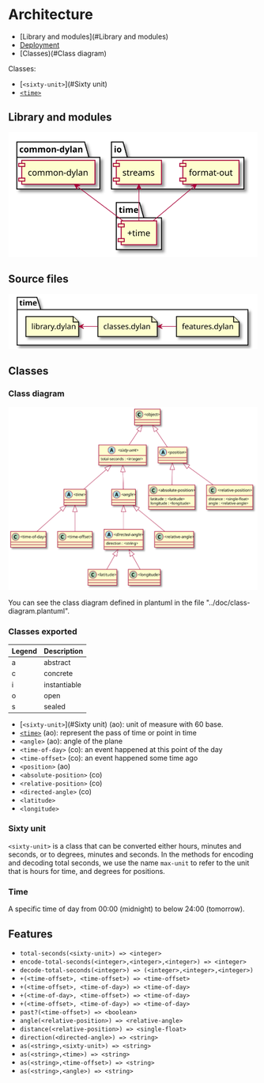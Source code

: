 # Architecture

- [Library and modules](#Library and modules)
- [Deployment](#Deployment)
- [Classes)(#Class diagram)

Classes:

- [`<sixty-unit>`](#Sixty unit)
- [`<time>`](#Time)

## Library and modules

![Library diagram](./library.svg)

## Source files

![Deployment diagram](./deployment.svg)

## Classes

### Class diagram

![Class diagram](./class-diagram.svg)

You can see the class diagram defined in plantuml in the file
"../doc/class-diagram.plantuml".

### Classes exported

| Legend | Description  |
| :--    | :--          |
| a      | abstract     |
| c      | concrete     |
| i      | instantiable |
| o      | open         |
| s      | sealed       |

- [`<sixty-unit>`](#Sixty unit) (ao): unit of measure with 60 base.                           
- [`<time>`](#Time) (ao): represent the pass of time or point in time             
- `<angle>` (ao): angle of the plane                                      
- `<time-of-day>` (co): an event happened at this point of the day              
- `<time-offset>` (co): an event happened some time ago
- `<position>` (ao)
- `<absolute-position>` (co)
- `<relative-position>` (co)
- `<directed-angle>` (co)
- `<latitude>`
- `<longitude>`

### Sixty unit

`<sixty-unit>` is a class that can be converted either hours, minutes
and seconds, or to degrees, minutes and seconds. In the methods for
encoding and decoding total seconds, we use the name `max-unit` to
refer to the unit that is hours for time, and degrees for positions.

### Time

A specific time of day from 00:00 (midnight) to below 24:00
(tomorrow).

## Features

- `total-seconds(<sixty-unit>) => <integer>`
- `encode-total-seconds(<integer>,<integer>,<integer>) => <integer>`
- `decode-total-seconds(<integer>) => (<integer>,<integer>,<integer>)`
- `+(<time-offset>, <time-offset>) => <time-offset>`
- `+(<time-offset>, <time-of-day>) => <time-of-day>`
- `+(<time-of-day>, <time-offset>) => <time-of-day>`
- `+(<time-offset>, <time-of-day>) => <time-of-day>`
- `past?(<time-offset>) => <boolean>`
- `angle(<relative-position>) => <relative-angle>`
- `distance(<relative-position>) => <single-float>`
- `direction(<directed-angle>) => <string>`
- `as(<string>,<sixty-unit>) => <string>`
- `as(<string>,<time>) => <string>`
- `as(<string>,<time-offset>) => <string>`
- `as(<string>,<angle>) => <string>`